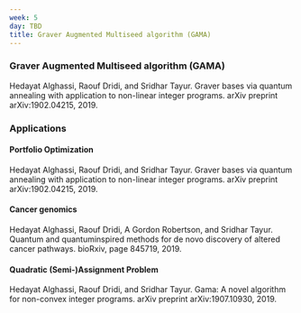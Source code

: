 ```yaml
---
week: 5
day: TBD
title: Graver Augmented Multiseed algorithm (GAMA)
---
```

### Graver Augmented Multiseed algorithm (GAMA)
Hedayat Alghassi, Raouf Dridi, and Sridhar Tayur. Graver bases via quantum annealing with application
to non-linear integer programs. arXiv preprint arXiv:1902.04215, 2019.

### Applications

#### Portfolio Optimization
Hedayat Alghassi, Raouf Dridi, and Sridhar Tayur. Graver bases via quantum annealing with application
to non-linear integer programs. arXiv preprint arXiv:1902.04215, 2019.

#### Cancer genomics
Hedayat Alghassi, Raouf Dridi, A Gordon Robertson, and Sridhar Tayur. Quantum and quantuminspired
methods for de novo discovery of altered cancer pathways. bioRxiv, page 845719, 2019.

#### Quadratic (Semi-)Assignment Problem
Hedayat Alghassi, Raouf Dridi, and Sridhar Tayur. Gama: A novel algorithm for non-convex integer
programs. arXiv preprint arXiv:1907.10930, 2019.
